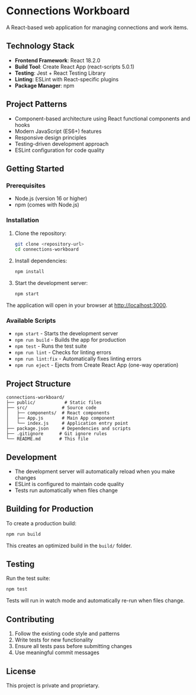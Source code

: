 # Connections Workboard

A React-based web application for managing connections and work items.

## Technology Stack

- **Frontend Framework**: React 18.2.0
- **Build Tool**: Create React App (react-scripts 5.0.1)
- **Testing**: Jest + React Testing Library
- **Linting**: ESLint with React-specific plugins
- **Package Manager**: npm

## Project Patterns

- Component-based architecture using React functional components and hooks
- Modern JavaScript (ES6+) features
- Responsive design principles
- Testing-driven development approach
- ESLint configuration for code quality

## Getting Started

### Prerequisites

- Node.js (version 16 or higher)
- npm (comes with Node.js)

### Installation

1. Clone the repository:
   ```bash
   git clone <repository-url>
   cd connections-workboard
   ```

2. Install dependencies:
   ```bash
   npm install
   ```

3. Start the development server:
   ```bash
   npm start
   ```

The application will open in your browser at [http://localhost:3000](http://localhost:3000).

### Available Scripts

- `npm start` - Starts the development server
- `npm run build` - Builds the app for production
- `npm test` - Runs the test suite
- `npm run lint` - Checks for linting errors
- `npm run lint:fix` - Automatically fixes linting errors
- `npm run eject` - Ejects from Create React App (one-way operation)

## Project Structure

```
connections-workboard/
├── public/           # Static files
├── src/             # Source code
│   ├── components/  # React components
│   ├── App.js       # Main App component
│   └── index.js     # Application entry point
├── package.json     # Dependencies and scripts
├── .gitignore      # Git ignore rules
└── README.md       # This file
```

## Development

- The development server will automatically reload when you make changes
- ESLint is configured to maintain code quality
- Tests run automatically when files change

## Building for Production

To create a production build:

```bash
npm run build
```

This creates an optimized build in the `build/` folder.

## Testing

Run the test suite:

```bash
npm test
```

Tests will run in watch mode and automatically re-run when files change.

## Contributing

1. Follow the existing code style and patterns
2. Write tests for new functionality
3. Ensure all tests pass before submitting changes
4. Use meaningful commit messages

## License

This project is private and proprietary.

